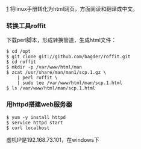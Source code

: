 [1](https://unix.stackexchange.com/questions/246888/how-do-i-convert-linux-man-pages-to-html-without-using-groff) 将linux手册转化为html网页，方面阅读和翻译成中文。  

### 转换工具roffit
下载perl脚本，形成转换管道，生成html文件：
```
$ cd /opt
$ git clone git://github.com/bagder/roffit.git
$ cd roffit
$ mkdir -p /var/www/html/man
$ zcat /usr/share/man/man1/scp.1.gz \
    | perl roffit \
    | sudo tee /var/www/html/man/scp.1.html
$ ls /var/www/html/man/scp.1.html
```
### 用httpd搭建web服务器
```
$ yum -y install httpd
$ service httpd start
$ curl localhost
```
虚机IP是192.168.73.101，在windows下